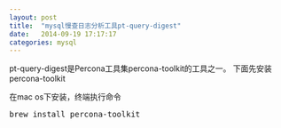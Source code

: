 ```yaml
---
layout: post
title:  "mysql慢查日志分析工具pt-query-digest"
date:   2014-09-19 17:17:17
categories: mysql
---
```


pt-query-digest是Percona工具集percona-toolkit的工具之一。
下面先安装percona-toolkit

在mac os下安装，终端执行命令
<pre>brew install percona-toolkit</pre>
